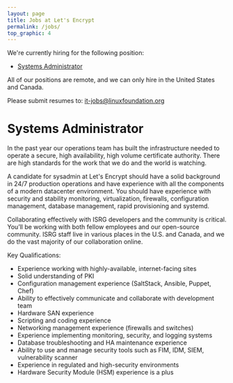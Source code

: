 ```yaml
---
layout: page
title: Jobs at Let's Encrypt
permalink: /jobs/
top_graphic: 4
---
```


We're currently hiring for the following position:

* [Systems Administrator](#systems-administrator)

All of our positions are remote, and we can only hire in the United States and Canada.

Please submit resumes to: <it-jobs@linuxfoundation.org>

# Systems Administrator

In the past year our operations team has built the infrastructure needed to operate a secure, high availability, high volume certificate authority. There are high standards for the work that we do and the world is watching.

A candidate for sysadmin at Let's Encrypt should have a solid background in 24/7 production operations and have experience with all the components of a modern datacenter environment. You should have experience with security and stability monitoring, virtualization, firewalls, configuration management, database management, rapid provisioning and systemd.

Collaborating effectively with ISRG developers and the community is critical. You’ll be working with both fellow employees and our open-source community. ISRG staff live in various places in the U.S. and Canada, and we do the vast majority of our collaboration online.

Key Qualifications:

* Experience working with highly-available, internet-facing sites
* Solid understanding of PKI
* Configuration management experience (SaltStack, Ansible, Puppet, Chef)
* Ability to effectively communicate and collaborate with development team
* Hardware SAN experience
* Scripting and coding experience
* Networking management experience (firewalls and switches)
* Experience implementing monitoring, security, and logging systems
* Database troubleshooting and HA maintenance experience
* Ability to use and manage security tools such as FIM, IDM, SIEM, vulnerability scanner
* Experience in regulated and high-security environments
* Hardware Security Module (HSM) experience is a plus
